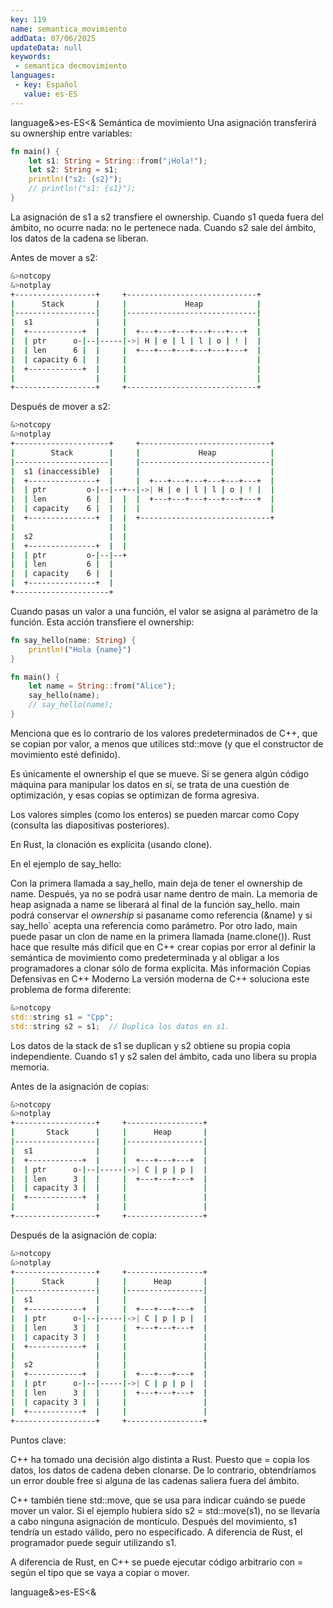 ```yaml
---
key: 119
name: semantica_movimiento
addData: 07/06/2025
updateData: null
keywords: 
 - semantica decmovimiento
languages:
 - key: Español
   value: es-ES
---
```

language&>es-ES<&
Semántica de movimiento
Una asignación transferirá su ownership entre variables:

```rust
fn main() {
    let s1: String = String::from("¡Hola!");
    let s2: String = s1;
    println!("s2: {s2}");
    // println!("s1: {s1}");
}
```

La asignación de s1 a s2 transfiere el ownership.
Cuando s1 queda fuera del ámbito, no ocurre nada: no le pertenece nada.
Cuando s2 sale del ámbito, los datos de la cadena se liberan.

Antes de mover a s2:

```bash
&>notcopy
&>notplay
+------------------+     +-----------------------------+
|      Stack       |     |             Heap            |
|------------------|     |-----------------------------|
|  s1              |     |                             |
|  +------------+  |     |  +---+---+---+---+---+---+  |
|  | ptr      o-|--|-----|->| H | e | l | l | o | ! |  |
|  | len      6 |  |     |  +---+---+---+---+---+---+  |
|  | capacity 6 |  |     |                             |
|  +------------+  |     |                             |
|                  |     |                             |
+------------------+     +-----------------------------+
```

Después de mover a s2:

```bash
&>notcopy
&>notplay
+---------------------+     +-----------------------------+
|        Stack        |     |             Heap            |
|---------------------|     |-----------------------------|
|  s1 (inaccessible)  |     |                             |
|  +---------------+  |     |  +---+---+---+---+---+---+  |
|  | ptr         o-|--|--+--|->| H | e | l | l | o | ! |  |
|  | len         6 |  |  |  |  +---+---+---+---+---+---+  |
|  | capacity    6 |  |  |  |                             |
|  +---------------+  |  |  +-----------------------------+
|                     |  | 
|  s2                 |  | 
|  +---------------+  |  |
|  | ptr         o-|--|--+ 
|  | len         6 |  |
|  | capacity    6 |  |
|  +---------------+  |
+---------------------+

```

Cuando pasas un valor a una función, el valor se asigna al parámetro de la función. Esta acción transfiere el ownership:

```rust
fn say_hello(name: String) {
    println!("Hola {name}")
}

fn main() {
    let name = String::from("Alice");
    say_hello(name);
    // say_hello(name);
}
```

Menciona que es lo contrario de los valores predeterminados de C++, que se copian por valor, a menos que utilices std::move (y que el constructor de movimiento esté definido).

Es únicamente el ownership el que se mueve. Si se genera algún código máquina para manipular los datos en sí, se trata de una cuestión de optimización, y esas copias se optimizan de forma agresiva.

Los valores simples (como los enteros) se pueden marcar como Copy (consulta las diapositivas posteriores).

En Rust, la clonación es explícita (usando clone).

En el ejemplo de say_hello:

Con la primera llamada a say_hello, main deja de tener el ownership de name. Después, ya no se podrá usar name dentro de main.
La memoria de heap asignada a name se liberará al final de la función say_hello.
main podrá conservar el _ownership_ si pasaname como referencia (&name) y si say_hello` acepta una referencia como parámetro.
Por otro lado, main puede pasar un clon de name en la primera llamada (name.clone()).
Rust hace que resulte más difícil que en C++ crear copias por error al definir la semántica de movimiento como predeterminada y al obligar a los programadores a clonar sólo de forma explícita.
Más información
Copias Defensivas en C++ Moderno
La versión moderna de C++ soluciona este problema de forma diferente:

```rust
&>notcopy
std::string s1 = "Cpp";
std::string s2 = s1;  // Duplica los datos en s1.
```

Los datos de la stack de s1 se duplican y s2 obtiene su propia copia independiente.
Cuando s1 y s2 salen del ámbito, cada uno libera su propia memoria.

Antes de la asignación de copias:

```bash
&>notcopy
&>notplay
+------------------+     +-----------------+
|       Stack      |     |      Heap       |
|------------------|     |-----------------|
|  s1              |     |                 |
|  +------------+  |     |  +---+---+---+  |
|  | ptr      o-|--|-----|->| C | p | p |  |
|  | len      3 |  |     |  +---+---+---+  |
|  | capacity 3 |  |     |                 |
|  +------------+  |     |                 |
|                  |     |                 |
+------------------+     +-----------------+

```

Después de la asignación de copia:

```bash
&>notcopy
&>notplay
+------------------+     +-----------------+
|      Stack       |     |      Heap       |
|------------------|     |-----------------|
|  s1              |     |                 |
|  +------------+  |     |  +---+---+---+  |
|  | ptr      o-|--|-----|->| C | p | p |  |
|  | len      3 |  |     |  +---+---+---+  |
|  | capacity 3 |  |     |                 |
|  +------------+  |     |                 |
|                  |     |                 |
|  s2              |     |                 |
|  +------------+  |     |  +---+---+---+  |
|  | ptr      o-|--|-----|->| C | p | p |  |
|  | len      3 |  |     |  +---+---+---+  |
|  | capacity 3 |  |     |                 |
|  +------------+  |     |                 |
+------------------+     +-----------------+

```

Puntos clave:

C++ ha tomado una decisión algo distinta a Rust. Puesto que = copia los datos, los datos de cadena deben clonarse. De lo contrario, obtendríamos un error double free si alguna de las cadenas saliera fuera del ámbito.

C++ también tiene std::move, que se usa para indicar cuándo se puede mover un valor. Si el ejemplo hubiera sido s2 = std::move(s1), no se llevaría a cabo ninguna asignación de montículo. Después del movimiento, s1 tendría un estado válido, pero no especificado. A diferencia de Rust, el programador puede seguir utilizando s1.

A diferencia de Rust, en C++ se puede ejecutar código arbitrario con = según el tipo que se vaya a copiar o mover.

language&>es-ES<&